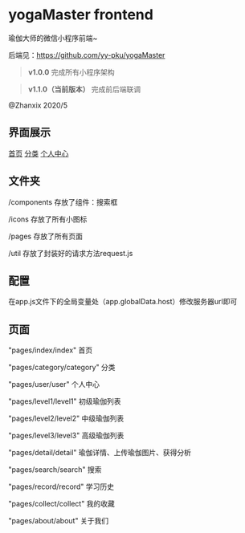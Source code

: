# yogaMaster frontend

瑜伽大师的微信小程序前端~

后端见：https://github.com/yy-pku/yogaMaster    

> **v1.0.0** 完成所有小程序架构

> **v1.1.0（当前版本）** 完成前后端联调


@Zhanxix 2020/5 

## 界面展示

[首页](https://ae01.alicdn.com/kf/Hf6b180c580bf4367ac22a50d503f6232l.jpg)
[分类](https://ae01.alicdn.com/kf/H5f8f331e685742a788d028ac2ec47955i.jpg)
[个人中心](https://ae01.alicdn.com/kf/Haf5787469ba54a4a930e99843e64ee4e7.jpg)


## 文件夹

/components 存放了组件：搜索框

/icons 存放了所有小图标

/pages 存放了所有页面

/util 存放了封装好的请求方法request.js

## 配置

在app.js文件下的全局变量处（app.globalData.host）修改服务器url即可

## 页面

"pages/index/index" 首页

"pages/category/category" 分类

"pages/user/user" 个人中心

"pages/level1/level1" 初级瑜伽列表

"pages/level2/level2" 中级瑜伽列表

"pages/level3/level3" 高级瑜伽列表

"pages/detail/detail" 瑜伽详情、上传瑜伽图片、获得分析

"pages/search/search" 搜索

"pages/record/record" 学习历史

"pages/collect/collect" 我的收藏

"pages/about/about" 关于我们
